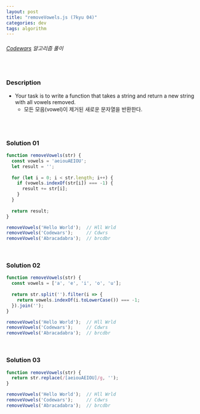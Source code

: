 ```yaml
---
layout: post
title: "removeVowels.js (7kyu 04)"
categories: dev
tags: algorithm
---
```


###### [Codewars](https://www.codewars.com) 알고리즘 풀이

<br>

### Description

- Your task is to write a function that takes a string and return a new string with all vowels removed.
  - 모든 모음(vowel)이 제거된 새로운 문자열을 반환한다.

<br>

<br>

### Solution 01

```js
function removeVowels(str) {
  const vowels = 'aeiouAEIOU';
  let result = '';
  
  for (let i = 0; i < str.length; i++) {
    if (vowels.indexOf(str[i]) === -1) {
      result += str[i];
    }
  }
  
  return result;
}

removeVowels('Hello World');  // Hll Wrld
removeVowels('Codewars');     // Cdwrs
removeVowels('Abracadabra');  // brcdbr
```

<br>

### Solution 02

```js
function removeVowels(str) {
  const vowels = ['a', 'e', 'i', 'o', 'u'];
  
  return str.split('').filter(i => {
    return vowels.indexOf(i.toLowerCase()) === -1;
  }).join('');
}

removeVowels('Hello World');  // Hll Wrld
removeVowels('Codewars');     // Cdwrs
removeVowels('Abracadabra');  // brcdbr
```

<br>

### Solution 03

```js
function removeVowels(str) {
  return str.replace(/[aeiouAEIOU]/g, '');
}

removeVowels('Hello World');  // Hll Wrld
removeVowels('Codewars');     // Cdwrs
removeVowels('Abracadabra');  // brcdbr
```

<br>

<br>